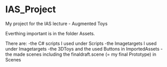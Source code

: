 # IAS_Project
My project for the IAS lecture - Augmented Toys

Everthing important is in the folder Assets.

There are: 
-the C# scripts I used under Scripts
-the Imagetargets I used under Imagetargets
-the 3DToys and the used Buttons in ImportedAssets
-the made scenes including the finaldraft.scene (= my final Prototype) in Scenes

